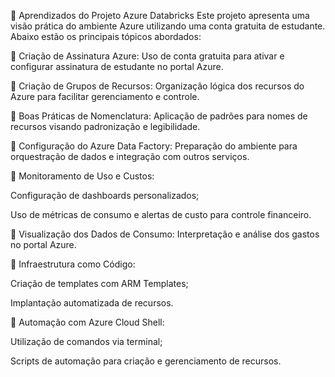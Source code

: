 📘 Aprendizados do Projeto Azure Databricks
Este projeto apresenta uma visão prática do ambiente Azure utilizando uma conta gratuita de estudante. Abaixo estão os principais tópicos abordados:

🔹 Criação de Assinatura Azure: Uso de conta gratuita para ativar e configurar assinatura de estudante no portal Azure.

🔹 Criação de Grupos de Recursos: Organização lógica dos recursos do Azure para facilitar gerenciamento e controle.

🔹 Boas Práticas de Nomenclatura: Aplicação de padrões para nomes de recursos visando padronização e legibilidade.

🔹 Configuração do Azure Data Factory: Preparação do ambiente para orquestração de dados e integração com outros serviços.

🔹 Monitoramento de Uso e Custos:

Configuração de dashboards personalizados;

Uso de métricas de consumo e alertas de custo para controle financeiro.

🔹 Visualização dos Dados de Consumo: Interpretação e análise dos gastos no portal Azure.

🔹 Infraestrutura como Código:

Criação de templates com ARM Templates;

Implantação automatizada de recursos.

🔹 Automação com Azure Cloud Shell:

Utilização de comandos via terminal;

Scripts de automação para criação e gerenciamento de recursos.
